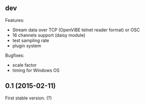 
## dev

Features:
  - Stream data over TCP (OpenViBE telnet reader format) or OSC
  - 16 channels support (daisy module)
  - test sampling rate
  - plugin system

Bugfixes:
  - scale factor
  - timing for Windows OS

## 0.1 (2015-02-11)

First stable version. (?)
